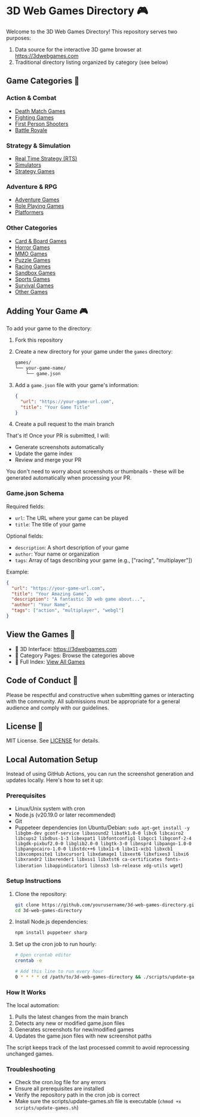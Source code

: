 # 3D Web Games Directory 🎮

Welcome to the 3D Web Games Directory! This repository serves two purposes:
1. Data source for the interactive 3D game browser at https://3dwebgames.com
2. Traditional directory listing organized by category (see below)

## Game Categories 📂

### Action & Combat
- [Death Match Games](categories/death-match.md)
- [Fighting Games](categories/fighting.md)
- [First Person Shooters](categories/fps.md)
- [Battle Royale](categories/battle-royale.md)

### Strategy & Simulation
- [Real Time Strategy (RTS)](categories/rts.md)
- [Simulators](categories/simulator.md)
- [Strategy Games](categories/strategy.md)

### Adventure & RPG
- [Adventure Games](categories/adventure.md)
- [Role Playing Games](categories/rpg.md)
- [Platformers](categories/platformer.md)

### Other Categories
- [Card & Board Games](categories/card-and-board.md)
- [Horror Games](categories/horror.md)
- [MMO Games](categories/mmo.md)
- [Puzzle Games](categories/puzzle.md)
- [Racing Games](categories/racing.md)
- [Sandbox Games](categories/sandbox.md)
- [Sports Games](categories/sports.md)
- [Survival Games](categories/survival.md)
- [Other Games](categories/other.md)

## Adding Your Game 🎮

To add your game to the directory:

1. Fork this repository
2. Create a new directory for your game under the `games` directory:
   ```bash
   games/
   └── your-game-name/
       └── game.json
   ```

3. Add a `game.json` file with your game's information:
   ```json
   {
     "url": "https://your-game-url.com",
     "title": "Your Game Title"
   }
   ```

4. Create a pull request to the main branch

That's it! Once your PR is submitted, I will:
- Generate screenshots automatically
- Update the game index
- Review and merge your PR

You don't need to worry about screenshots or thumbnails - these will be generated automatically when processing your PR.

### Game.json Schema

Required fields:
- `url`: The URL where your game can be played
- `title`: The title of your game

Optional fields:
- `description`: A short description of your game
- `author`: Your name or organization
- `tags`: Array of tags describing your game (e.g., ["racing", "multiplayer"])

Example:
```json
{
  "url": "https://your-game-url.com",
  "title": "Your Amazing Game",
  "description": "A fantastic 3D web game about...",
  "author": "Your Name",
  "tags": ["action", "multiplayer", "webgl"]
}
```

## View the Games 🎲

- 🎨 3D Interface: https://3dwebgames.com
- 📑 Category Pages: Browse the categories above
- 📖 Full Index: [View All Games](categories/all-games.md)

## Code of Conduct 📜

Please be respectful and constructive when submitting games or interacting with the community. All submissions must be appropriate for a general audience and comply with our guidelines.

## License 📄

MIT License. See [LICENSE](LICENSE) for details.

## Local Automation Setup

Instead of using GitHub Actions, you can run the screenshot generation and updates locally. Here's how to set it up:

### Prerequisites
- Linux/Unix system with cron
- Node.js (v20.19.0 or later recommended)
- Git
- Puppeteer dependencies (on Ubuntu/Debian: `sudo apt-get install -y libgbm-dev gconf-service libasound2 libatk1.0-0 libc6 libcairo2 libcups2 libdbus-1-3 libexpat1 libfontconfig1 libgcc1 libgconf-2-4 libgdk-pixbuf2.0-0 libglib2.0-0 libgtk-3-0 libnspr4 libpango-1.0-0 libpangocairo-1.0-0 libstdc++6 libx11-6 libx11-xcb1 libxcb1 libxcomposite1 libxcursor1 libxdamage1 libxext6 libxfixes3 libxi6 libxrandr2 libxrender1 libxss1 libxtst6 ca-certificates fonts-liberation libappindicator1 libnss3 lsb-release xdg-utils wget`)

### Setup Instructions

1. Clone the repository:
   ```bash
   git clone https://github.com/yourusername/3d-web-games-directory.git
   cd 3d-web-games-directory
   ```

2. Install Node.js dependencies:
   ```bash
   npm install puppeteer sharp
   ```

3. Set up the cron job to run hourly:
   ```bash
   # Open crontab editor
   crontab -e
   
   # Add this line to run every hour
   0 * * * * cd /path/to/3d-web-games-directory && ./scripts/update-games.sh >> /path/to/3d-web-games-directory/cron.log 2>&1
   ```

### How It Works

The local automation:
1. Pulls the latest changes from the main branch
2. Detects any new or modified game.json files
3. Generates screenshots for new/modified games
4. Updates the game.json files with new screenshot paths

The script keeps track of the last processed commit to avoid reprocessing unchanged games.

### Troubleshooting

- Check the cron.log file for any errors
- Ensure all prerequisites are installed
- Verify the repository path in the cron job is correct
- Make sure the scripts/update-games.sh file is executable (`chmod +x scripts/update-games.sh`) 